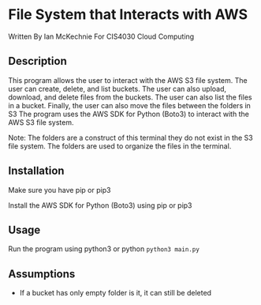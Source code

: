 # File System that Interacts with AWS
Written By Ian McKechnie
For CIS4030 Cloud Computing

## Description
This program allows the user to interact with the AWS S3 file system. The user can create, delete, and list buckets. The user can also upload, download, and delete files from the buckets. The user can also list the files in a bucket. Finally, the user can also move the files between the folders in S3 The program uses the AWS SDK for Python (Boto3) to interact with the AWS S3 file system.

Note: The folders are a construct of this terminal they do not exist in the S3 file system. The folders are used to organize the files in the terminal.

## Installation
Make sure you have pip or pip3

Install the AWS SDK for Python (Boto3) using pip or pip3

## Usage
Run the program using python3 or python
```python3 main.py```

## Assumptions
- If a bucket has only empty folder is it, it can still be deleted